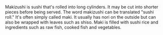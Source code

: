 Makizushi is sushi that's rolled into long cylinders. It may be cut into shorter pieces before being served. The word makizushi can be translated "sushi roll." It's often simply called maki. It usually has nori on the outside but can also be wrapped with leaves such as shiso. Maki is filled with sushi rice and ingredients such as raw fish, cooked fish and vegetables.
